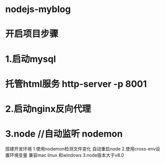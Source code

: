 # nodejs-myblog

# 开启项目步骤
# 1.启动mysql
# 托管html服务 http-server -p 8001
# 2.启动nginx反向代理
# 3.node //自动监听 nodemon

搭建开发环境
1.使用nodemon检测文件变化  自动重启node
2.使用cross-env设置环境变量 兼容mac linux 和windows
3.node版本大于v8.0
